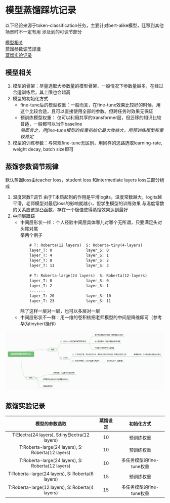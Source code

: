 # 模型蒸馏踩坑记录
以下经验来源于token-classification任务，主要针对bert-alike模型，迁移到其他场景时不一定有用
涉及到的可调节部分

[模型相关](#模型相关)  
[蒸馏参数调节规律](#蒸馏参数调节规律)  
[蒸馏实验记录](#蒸馏实验记录)

## 模型相关
1. 模型的骨架：尽量选取大参数量的模型骨架，一般情况下参数量越多，在经过合适训练后，其上限也会越高
2. 模型的初始化方式
    * fine-tune后的模型权重：一般而言，在fine-tune效果比较好的时候，用这个比较合适，且可以直接使用全部的参数。但跨任务时效果无保证
    * 预训练模型权重： 仅可以利用共享的transformer层，但迁移的知识比较普适，一般都可以当作baseline  
    *简而言之，用fine-tune模型的权重初始化最大收益大，用预训练模型权重较稳定*
3. 模型的训练参数：与常规fine-tune无区别，用同样的思路选取learning-rate, weight decay, batch size即可
## 蒸馏参数调节规律
默认蒸馏loss由teacher loss，student loss 和intermediate layers loss三部分组成 
1. 温度常数T调节
    由于T本质起到的作用是平滑logits，温度常数越大，logits越平滑，老师模型对最后loss的影响就越小，但学生模型的训练效果 
    与温度常数的关系应该是凸函数，存在一个极值使得蒸馏效果达到最好
2. 中间层跟踪
    * 中间层形状一样：个人经验中间层具体哪儿对哪个无所谓，只要满足头对头尾对尾  
        举两个例子
        ```
            # T: Roberta(12 layers)  S: Roberta-tiny(4-layers)
            layer_T: 0               layer_S: 0
            layer_T: 4               layer_S: 1
            layer_T: 8               layer_S: 2
            layer_T: 11              layer_S: 3
            
            # T: Roberta-large(24 layers)  S: Roberta(12-layers)
            layer_T: 0               layer_S: 0
            layer_T: 2               layer_S: 1
            .......
            layer_T: 20              layer_S: 10
            layer_T: 23              layer_S: 11
        ```
        除了这样一层对一层，也可以多层对一层
    * 中间层形状不一样：用一维的卷积核把老师模型的中间层降维即可（参考华为tinybert操作） 
    
![Image text](https://github.com/another1s/Distill/blob/master/%E6%A8%A1%E5%9E%8B%E8%92%B8%E9%A6%8F%E8%B0%83%E5%8F%82%E4%BF%AE%E6%94%B9%E6%96%B9%E5%90%91.png)
## 蒸馏实验记录
|          模型的参数选取                             |       蒸馏设定       |         初始化方式                       |     
|:-------------------------------------------------:|:-------------------:|:--------------------------------------:|
|  T:Electra(24 layers), S:tinyElectra(12 layers)   |        10           |       预训练权重                         |
|  T:Roberta-large(24 layers), S: Roberta(12 layers)|        10           |       预训练权重                         | 
|  T:Roberta-large(24 layers), S: Roberta(12 layers)|        10           |       多任务模型的fine-tune权重           | 
|  T:Roberta-large(24 layers), S: Roberta(6 layers) |        15           |       预训练权重                         |
|  T:Roberta-large(12 layers), S: Roberta(4 layers) |        15           |       多任务模型的fine-tune权重           |